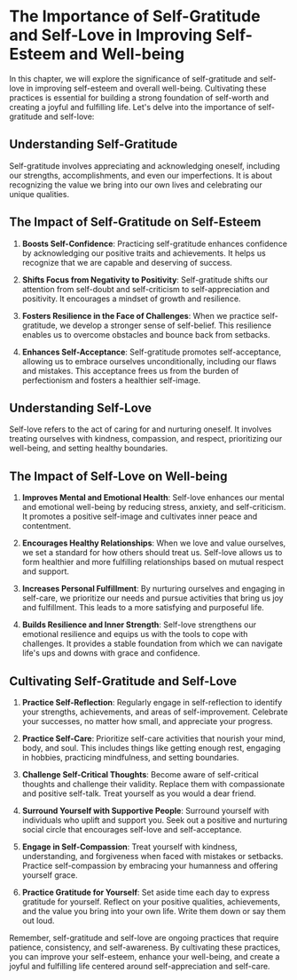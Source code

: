 The Importance of Self-Gratitude and Self-Love in Improving Self-Esteem and Well-being
===============================================================================================

In this chapter, we will explore the significance of self-gratitude and self-love in improving self-esteem and overall well-being. Cultivating these practices is essential for building a strong foundation of self-worth and creating a joyful and fulfilling life. Let's delve into the importance of self-gratitude and self-love:

**Understanding Self-Gratitude**
--------------------------------

Self-gratitude involves appreciating and acknowledging oneself, including our strengths, accomplishments, and even our imperfections. It is about recognizing the value we bring into our own lives and celebrating our unique qualities.

**The Impact of Self-Gratitude on Self-Esteem**
-----------------------------------------------

1. **Boosts Self-Confidence**: Practicing self-gratitude enhances confidence by acknowledging our positive traits and achievements. It helps us recognize that we are capable and deserving of success.

2. **Shifts Focus from Negativity to Positivity**: Self-gratitude shifts our attention from self-doubt and self-criticism to self-appreciation and positivity. It encourages a mindset of growth and resilience.

3. **Fosters Resilience in the Face of Challenges**: When we practice self-gratitude, we develop a stronger sense of self-belief. This resilience enables us to overcome obstacles and bounce back from setbacks.

4. **Enhances Self-Acceptance**: Self-gratitude promotes self-acceptance, allowing us to embrace ourselves unconditionally, including our flaws and mistakes. This acceptance frees us from the burden of perfectionism and fosters a healthier self-image.

**Understanding Self-Love**
---------------------------

Self-love refers to the act of caring for and nurturing oneself. It involves treating ourselves with kindness, compassion, and respect, prioritizing our well-being, and setting healthy boundaries.

**The Impact of Self-Love on Well-being**
-----------------------------------------

1. **Improves Mental and Emotional Health**: Self-love enhances our mental and emotional well-being by reducing stress, anxiety, and self-criticism. It promotes a positive self-image and cultivates inner peace and contentment.

2. **Encourages Healthy Relationships**: When we love and value ourselves, we set a standard for how others should treat us. Self-love allows us to form healthier and more fulfilling relationships based on mutual respect and support.

3. **Increases Personal Fulfillment**: By nurturing ourselves and engaging in self-care, we prioritize our needs and pursue activities that bring us joy and fulfillment. This leads to a more satisfying and purposeful life.

4. **Builds Resilience and Inner Strength**: Self-love strengthens our emotional resilience and equips us with the tools to cope with challenges. It provides a stable foundation from which we can navigate life's ups and downs with grace and confidence.

**Cultivating Self-Gratitude and Self-Love**
--------------------------------------------

1. **Practice Self-Reflection**: Regularly engage in self-reflection to identify your strengths, achievements, and areas of self-improvement. Celebrate your successes, no matter how small, and appreciate your progress.

2. **Practice Self-Care**: Prioritize self-care activities that nourish your mind, body, and soul. This includes things like getting enough rest, engaging in hobbies, practicing mindfulness, and setting boundaries.

3. **Challenge Self-Critical Thoughts**: Become aware of self-critical thoughts and challenge their validity. Replace them with compassionate and positive self-talk. Treat yourself as you would a dear friend.

4. **Surround Yourself with Supportive People**: Surround yourself with individuals who uplift and support you. Seek out a positive and nurturing social circle that encourages self-love and self-acceptance.

5. **Engage in Self-Compassion**: Treat yourself with kindness, understanding, and forgiveness when faced with mistakes or setbacks. Practice self-compassion by embracing your humanness and offering yourself grace.

6. **Practice Gratitude for Yourself**: Set aside time each day to express gratitude for yourself. Reflect on your positive qualities, achievements, and the value you bring into your own life. Write them down or say them out loud.

Remember, self-gratitude and self-love are ongoing practices that require patience, consistency, and self-awareness. By cultivating these practices, you can improve your self-esteem, enhance your well-being, and create a joyful and fulfilling life centered around self-appreciation and self-care.
